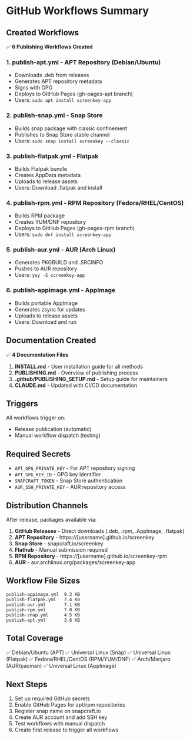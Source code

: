 # GitHub Workflows Summary

## Created Workflows

✅ **6 Publishing Workflows Created**

### 1. publish-apt.yml - APT Repository (Debian/Ubuntu)

- Downloads .deb from releases
- Generates APT repository metadata
- Signs with GPG
- Deploys to GitHub Pages (gh-pages-apt branch)
- Users: `sudo apt install screenkey-app`

### 2. publish-snap.yml - Snap Store

- Builds snap package with classic confinement
- Publishes to Snap Store stable channel
- Users: `sudo snap install screenkey --classic`

### 3. publish-flatpak.yml - Flatpak

- Builds Flatpak bundle
- Creates AppData metadata
- Uploads to release assets
- Users: Download .flatpak and install

### 4. publish-rpm.yml - RPM Repository (Fedora/RHEL/CentOS)

- Builds RPM package
- Creates YUM/DNF repository
- Deploys to GitHub Pages (gh-pages-rpm branch)
- Users: `sudo dnf install screenkey-app`

### 5. publish-aur.yml - AUR (Arch Linux)

- Generates PKGBUILD and .SRCINFO
- Pushes to AUR repository
- Users: `yay -S screenkey-app`

### 6. publish-appimage.yml - AppImage

- Builds portable AppImage
- Generates zsync for updates
- Uploads to release assets
- Users: Download and run

## Documentation Created

✅ **4 Documentation Files**

1. **INSTALL.md** - User installation guide for all methods
2. **PUBLISHING.md** - Overview of publishing process
3. **.github/PUBLISHING_SETUP.md** - Setup guide for maintainers
4. **CLAUDE.md** - Updated with CI/CD documentation

## Triggers

All workflows trigger on:

- Release publication (automatic)
- Manual workflow dispatch (testing)

## Required Secrets

- `APT_GPG_PRIVATE_KEY` - For APT repository signing
- `APT_GPG_KEY_ID` - GPG key identifier
- `SNAPCRAFT_TOKEN` - Snap Store authentication
- `AUR_SSH_PRIVATE_KEY` - AUR repository access

## Distribution Channels

After release, packages available via:

1. **GitHub Releases** - Direct downloads (.deb, .rpm, .AppImage, .flatpak)
2. **APT Repository** - https://[username].github.io/screenkey
3. **Snap Store** - snapcraft.io/screenkey
4. **Flathub** - Manual submission required
5. **RPM Repository** - https://[username].github.io/screenkey-rpm
6. **AUR** - aur.archlinux.org/packages/screenkey-app

## Workflow File Sizes

```
publish-appimage.yml  9.3 KB
publish-flatpak.yml   7.4 KB
publish-aur.yml       7.1 KB
publish-rpm.yml       7.0 KB
publish-snap.yml      4.5 KB
publish-apt.yml       3.6 KB
```

## Total Coverage

✅ Debian/Ubuntu (APT)
✅ Universal Linux (Snap)
✅ Universal Linux (Flatpak)
✅ Fedora/RHEL/CentOS (RPM/YUM/DNF)
✅ Arch/Manjaro (AUR/pacman)
✅ Universal Linux (AppImage)

## Next Steps

1. Set up required GitHub secrets
2. Enable GitHub Pages for apt/rpm repositories
3. Register snap name on snapcraft.io
4. Create AUR account and add SSH key
5. Test workflows with manual dispatch
6. Create first release to trigger all workflows
